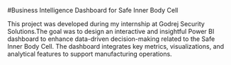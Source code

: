#Business Intelligence Dashboard for Safe Inner Body Cell

This project was developed during my internship at Godrej Security Solutions.The goal was to design an interactive and insightful Power BI dashboard to enhance data-driven decision-making related to the Safe Inner Body Cell. The dashboard integrates key metrics, visualizations, and analytical features to support manufacturing operations.
